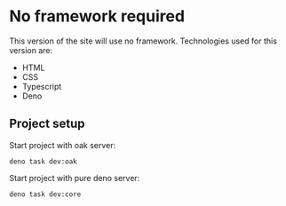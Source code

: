 # No framework required

This version of the site will use no framework. Technologies used for this version are:

- HTML
- CSS
- Typescript
- Deno

## Project setup

Start project with oak server:

```terminal
deno task dev:oak
```

Start project with pure deno server:

```terminal
deno task dev:core
```
